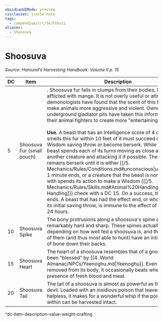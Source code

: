 ```yaml
---
obsidianUIMode: preview
cssclasses: json5e-note
tags:
  - compendium/src/5e/hhhvii
aliases:
  - Shoosuva
---
```

# Shoosuva
*Source: Hamund's Harvesting Handbook: Volume II p. 15* 

| DC | Item | Description | Value | Weight | Crafting |
|----|------|-------------|-------|--------|----------|
| 5 | Shoosuva Fur (small pouch) | **.** Shoosuva fur falls in clumps from their bodies, like a dog afflicted with mange. It is not overly useful or attractive, but demonologists have found that the scent of this fur tends to make animals more aggressive and violent. Owners of underground gladiator pits have taken this information to spur their animal fighters to create more "entertaining" shows.<br /><br />**Use.** A beast that has an Intelligence score of 4 or less that smells this fur within 10 feet of it must succeed on a DC 10 Wisdom saving throw or become berserk. While berserk, the beast spends each of its turns moving as close as it can to another creature and attacking it if possible. The beast remains berserk until it is either [[/5. Mechanics/Rules/Conditions.md#unconscious\|unconscious]], 1 minute ends, or a creature that the beast is normally friendly with spends its action to make a Wisdom ([[/5. Mechanics/Rules/Skills.md#Animal%20Handling\|Animal Handling]]) check with a DC 15. On a success, the effect ends. A beast that has had the effect end, or who succeeds its initial saving throw, is immune to the effect of this item for 24 hours. | 35 gp | 2 lb | — |
| 10 | Shoosuva Spike | The bony protrusions along a shoosuva's spine are remarkably hard and sharp. These spines actually grow depending on how well fed a shoosuva is, and the strongest of them (and thus most able to hunt) have an intimidating frill of bone down their backs. | 52 gp | 13 lb | Any +2 melee piercing or slashing weapon |
| 15 | Shoosuva Heart | The heart of a shoosuva resembles that of a gnoll who has been "blessed" by [[4. World Almanac/NPCs/Yeenoghu.md\|Yeenoghu]]. Even when removed from its body, it occasionally beats when in the presence of fresh blood and meat. | 100 gp | 3 lb | [[5. Mechanics/Items/Yeenoghus Boon.md\|Yeenoghu's Boon]] |
| 20 | Shoosuva Tail | The tail of a shoosuva is almost as powerful as that of a bone devil. Loaded with an insidious poison that leaves a victim helpless, it makes for a wonderful whip if the poison gland within can be harvested intact. | 285 gp | 15 lb | [[5. Mechanics/Items/Yeenoghus Wrath.md\|Yeenoghu's Wrath]] |
^dc-item-description-value-weight-crafting
